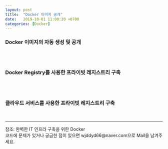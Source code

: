 ```yaml
---
layout: post
title:  "Docker 이미지 공개"
date:   2019-10-01 11:00:20 +0700
categories: [Docker]
---
```

<link rel = "stylesheet" href ="/static/css/bootstrap.min.css">

### Docker 이미지의 자동 생성 및 공개

<br><br>

### Docker Registry를 사용한 프라이빗 레지스트리 구축

<br><br>

### 클라우드 서비스를 사용한 프라이빗 레지스트리 구축

<br>

<hr>
참조: 완벽한 IT 인프라 구축을 위한 Docker<br>
코드에 문제가 있거나 궁금한 점이 있으면 wjddyd66@naver.com으로  Mail을 남겨주세요.

